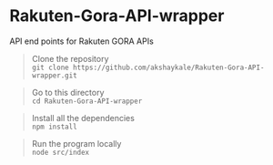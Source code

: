 # Rakuten-Gora-API-wrapper
API end points for Rakuten GORA APIs
<br>
>Clone the repository <br>
`git clone https://github.com/akshaykale/Rakuten-Gora-API-wrapper.git`

> Go to this directory <br>
`cd Rakuten-Gora-API-wrapper`

> Install all the dependencies <br>
`npm install`

> Run the program locally <br>
`node src/index`
